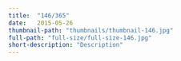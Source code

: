 ```yaml
---
title:  "146/365"
date:   2015-05-26
thumbnail-path: "thumbnails/thumbnail-146.jpg"
full-path: "full-size/full-size-146.jpg"
short-description: "Description"
---
```

